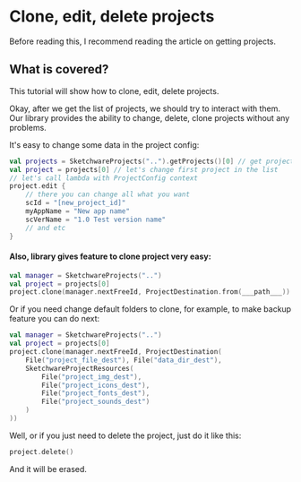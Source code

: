 # Clone, edit, delete projects
Before reading this, I recommend reading the article on getting projects.
## What is covered?
This tutorial will show how to clone, edit, delete projects.

Okay, after we get the list of projects, we should try to interact with them.
Our library provides the ability to change, delete, clone projects without any problems.

It's easy to change some data in the project config:
```kotlin
val projects = SketchwareProjects("..").getProjects()[0] // get projects list
val project = projects[0] // let's change first project in the list
// let's call lambda with ProjectConfig context
project.edit {
    // there you can change all what you want
    scId = "[new_project_id]"
    myAppName = "New app name"
    scVerName = "1.0 Test version name"
    // and etc
}
```
#### Also, library gives feature to clone project very easy:
```kotlin
val manager = SketchwareProjects("..")
val project = projects[0]
project.clone(manager.nextFreeId, ProjectDestination.from(___path___)) // nextFreeId default variable which gives free id for new project
```
Or if you need change default folders to clone, for example, to make backup feature you can do next:
```kotlin
val manager = SketchwareProjects("..")
val project = projects[0]
project.clone(manager.nextFreeId, ProjectDestination(
    File("project_file_dest"), File("data_dir_dest"),
    SketchwareProjectResources(
        File("project_img_dest"),
        File("project_icons_dest"),
        File("project_fonts_dest"),
        File("project_sounds_dest")
    )
))
```
Well, or if you just need to delete the project, just do it like this:
```kotlin
project.delete()
```
And it will be erased.